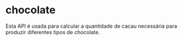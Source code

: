 # chocolate
Esta API é usada para calcular a quantidade de cacau necessária para produzir diferentes tipos de chocolate.

